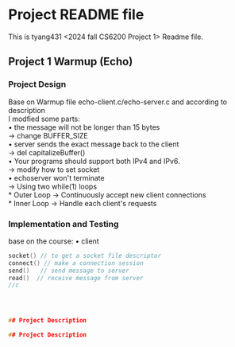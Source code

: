 # Project README file

This is tyang431 <2024 fall CS6200 Project 1> Readme file.  

## Project 1 Warmup (Echo)
### Project Design  
Base on Warmup file echo-client.c/echo-server.c and according to description  
I modfied some parts:  
•	the message will not be longer than 15 bytes  
	-> change BUFFER_SIZE  
•	server sends the exact message back to the client  
	 -> del capitalizeBuffer()  
•	Your programs should support both IPv4 and IPv6.  
  -> modify how to set socket   
•	echoserver won't terminate  
	-> Using two while(1) loops  
	* Outer Loop -> Continuously accept new client connections  
	* Inner Loop -> Handle each client's requests  
 
### Implementation and Testing
base on the course:
•	client
```c
socket() // to get a socket file descriptor
connect() // make a connection session
send()   // send message to server
read()  // receive message from server
//c




## Project Description

## Project Description
